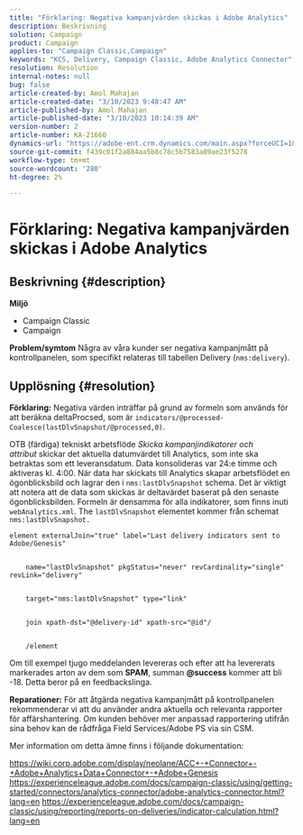 ```yaml
---
title: "Förklaring: Negativa kampanjvärden skickas i Adobe Analytics"
description: Beskrivning
solution: Campaign
product: Campaign
applies-to: "Campaign Classic,Campaign"
keywords: "KCS, Delivery, Campaign Classic, Adobe Analytics Connector"
resolution: Resolution
internal-notes: null
bug: false
article-created-by: Amol Mahajan
article-created-date: "3/10/2023 9:48:47 AM"
article-published-by: Amol Mahajan
article-published-date: "3/10/2023 10:14:39 AM"
version-number: 2
article-number: KA-21660
dynamics-url: "https://adobe-ent.crm.dynamics.com/main.aspx?forceUCI=1&pagetype=entityrecord&etn=knowledgearticle&id=41f1a0bd-28bf-ed11-83ff-6045bd006268"
source-git-commit: f439c01f2a884aa5b8c78c5b7583a89ae23f5278
workflow-type: tm+mt
source-wordcount: '280'
ht-degree: 2%

---
```


# Förklaring: Negativa kampanjvärden skickas i Adobe Analytics

## Beskrivning {#description}

<b>Miljö</b>
- Campaign Classic
- Campaign



<b>Problem/symtom</b>
Några av våra kunder ser negativa kampanjmått på kontrollpanelen, som specifikt relateras till tabellen Delivery (`nms:delivery`).


## Upplösning {#resolution}

<b>Förklaring:</b>
Negativa värden inträffar på grund av formeln som används för att beräkna deltaProcsed, som är `indicators/@processed-Coalesce(lastDlvSnapshot/@processed,0)`.

OTB (färdiga) tekniskt arbetsflöde *Skicka kampanjindikatorer och attribut* skickar det aktuella datumvärdet till Analytics, som inte ska betraktas som ett leveransdatum. Data konsolideras var 24:e timme och aktiveras kl. 4:00. När data har skickats till Analytics skapar arbetsflödet en ögonblicksbild och lagrar den i `nms:lastDlvSnapshot` schema. Det är viktigt att notera att de data som skickas är deltavärdet baserat på den senaste ögonblicksbilden. Formeln är densamma för alla indikatorer, som finns inuti `webAnalytics.xml`. The `lastDlvSnapshot` elementet kommer från schemat `nms:lastDlvSnapshot.`




```
element externalJoin="true" label="Last delivery indicators sent to Adobe/Genesis"


    name="lastDlvSnapshot" pkgStatus="never" revCardinality="single" revLink="delivery"


    target="nms:lastDlvSnapshot" type="link"


    join xpath-dst="@delivery-id" xpath-src="@id"/


    /element
```


Om till exempel tjugo meddelanden levereras och efter att ha levererats markerades arton av dem som <b>SPAM</b>, summan <b>@success</b> kommer att bli -18. Detta beror på en feedbackslinga.

<b>Reparationer:</b>
För att åtgärda negativa kampanjmått på kontrollpanelen rekommenderar vi att du använder andra aktuella och relevanta rapporter för affärshantering. Om kunden behöver mer anpassad rapportering utifrån sina behov kan de rådfråga Field Services/Adobe PS via sin CSM.

Mer information om detta ämne finns i följande dokumentation:

https://wiki.corp.adobe.com/display/neolane/ACC+-+Connector+-+Adobe+Analytics+Data+Connector+-+Adobe+Genesis https://experienceleague.adobe.com/docs/campaign-classic/using/getting-started/connectors/analytics-connector/adobe-analytics-connector.html?lang=en https://experienceleague.adobe.com/docs/campaign-classic/using/reporting/reports-on-deliveries/indicator-calculation.html?lang=en
